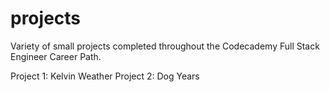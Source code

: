 # projects
Variety of small projects completed throughout the Codecademy Full Stack Engineer Career Path.

Project 1: Kelvin Weather
Project 2: Dog Years
